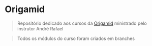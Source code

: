 # Origamid

> Repositório dedicado aos cursos da [Origamid](https://www.origamid.com/) ministrado pelo instrutor André Rafael

> Todos os módulos do curso foram criados em branches

